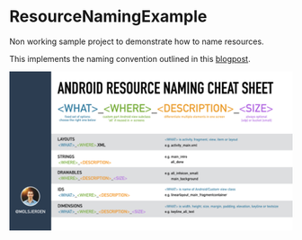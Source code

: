 # ResourceNamingExample
Non working sample project to demonstrate how to name resources.

This implements the naming convention outlined in this [blogpost](http://jeroenmols.com/blog/2016/03/07/resourcenaming/).

![Cheat sheet](/cheatsheet/resourcenaming_cheatsheet.png)
